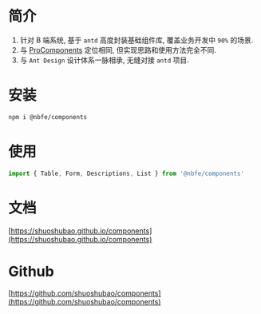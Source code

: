 # 简介

1. 针对 B 端系统, 基于 `antd` 高度封装基础组件库, 覆盖业务开发中 `90%` 的场景.
2. 与 [ProComponents](https://procomponents.ant.design) 定位相同, 但实现思路和使用方法完全不同.
3. 与 `Ant Design` 设计体系一脉相承, 无缝对接 `antd` 项目.

# 安装

```sh
npm i @nbfe/components
```

# 使用

```js
import { Table, Form, Descriptions, List } from '@nbfe/components'
```

# 文档

[https://shuoshubao.github.io/components](https://shuoshubao.github.io/components)

# Github

[https://github.com/shuoshubao/components](https://github.com/shuoshubao/components)
